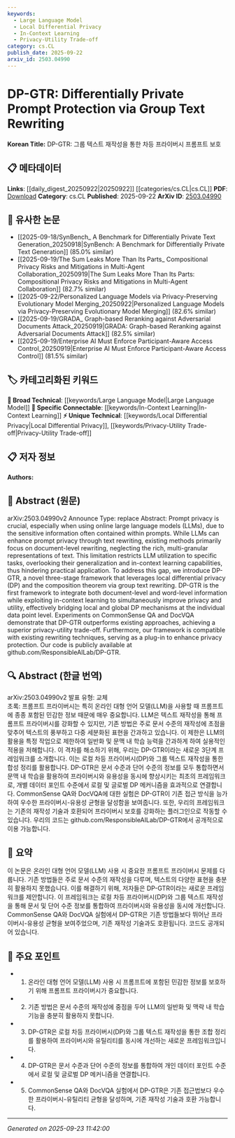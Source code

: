 ```yaml
---
keywords:
  - Large Language Model
  - Local Differential Privacy
  - In-Context Learning
  - Privacy-Utility Trade-off
category: cs.CL
publish_date: 2025-09-22
arxiv_id: 2503.04990
---
```


<!-- KEYWORD_LINKING_METADATA:
{
  "processed_timestamp": "2025-09-23T11:42:00.732699",
  "vocabulary_version": "1.0",
  "selected_keywords": [
    "Large Language Model",
    "Local Differential Privacy",
    "In-Context Learning",
    "Privacy-Utility Trade-off"
  ],
  "rejected_keywords": [],
  "similarity_scores": {
    "Large Language Model": 0.85,
    "Local Differential Privacy": 0.78,
    "In-Context Learning": 0.8,
    "Privacy-Utility Trade-off": 0.77
  },
  "extraction_method": "AI_prompt_based",
  "budget_applied": true,
  "candidates_json": {
    "candidates": [
      {
        "surface": "Large Language Models",
        "canonical": "Large Language Model",
        "aliases": [
          "LLM",
          "Large Language Models"
        ],
        "category": "broad_technical",
        "rationale": "Central to the paper's focus on privacy in language models, linking to broader discussions in NLP.",
        "novelty_score": 0.45,
        "connectivity_score": 0.88,
        "specificity_score": 0.7,
        "link_intent_score": 0.85
      },
      {
        "surface": "Local Differential Privacy",
        "canonical": "Local Differential Privacy",
        "aliases": [
          "LDP"
        ],
        "category": "unique_technical",
        "rationale": "Key to the framework's approach to privacy, offering a unique angle on privacy mechanisms.",
        "novelty_score": 0.75,
        "connectivity_score": 0.65,
        "specificity_score": 0.8,
        "link_intent_score": 0.78
      },
      {
        "surface": "In-Context Learning",
        "canonical": "In-Context Learning",
        "aliases": [],
        "category": "specific_connectable",
        "rationale": "Highlights the framework's innovative use of LLM capabilities, relevant to recent advancements in NLP.",
        "novelty_score": 0.6,
        "connectivity_score": 0.72,
        "specificity_score": 0.75,
        "link_intent_score": 0.8
      },
      {
        "surface": "Privacy-Utility Trade-off",
        "canonical": "Privacy-Utility Trade-off",
        "aliases": [],
        "category": "unique_technical",
        "rationale": "Essential for understanding the balance achieved by the framework, crucial for privacy research.",
        "novelty_score": 0.7,
        "connectivity_score": 0.6,
        "specificity_score": 0.78,
        "link_intent_score": 0.77
      }
    ],
    "ban_list_suggestions": [
      "method",
      "experiment",
      "performance"
    ]
  },
  "decisions": [
    {
      "candidate_surface": "Large Language Models",
      "resolved_canonical": "Large Language Model",
      "decision": "linked",
      "scores": {
        "novelty": 0.45,
        "connectivity": 0.88,
        "specificity": 0.7,
        "link_intent": 0.85
      }
    },
    {
      "candidate_surface": "Local Differential Privacy",
      "resolved_canonical": "Local Differential Privacy",
      "decision": "linked",
      "scores": {
        "novelty": 0.75,
        "connectivity": 0.65,
        "specificity": 0.8,
        "link_intent": 0.78
      }
    },
    {
      "candidate_surface": "In-Context Learning",
      "resolved_canonical": "In-Context Learning",
      "decision": "linked",
      "scores": {
        "novelty": 0.6,
        "connectivity": 0.72,
        "specificity": 0.75,
        "link_intent": 0.8
      }
    },
    {
      "candidate_surface": "Privacy-Utility Trade-off",
      "resolved_canonical": "Privacy-Utility Trade-off",
      "decision": "linked",
      "scores": {
        "novelty": 0.7,
        "connectivity": 0.6,
        "specificity": 0.78,
        "link_intent": 0.77
      }
    }
  ]
}
-->

# DP-GTR: Differentially Private Prompt Protection via Group Text Rewriting

**Korean Title:** DP-GTR: 그룹 텍스트 재작성을 통한 차등 프라이버시 프롬프트 보호

## 📋 메타데이터

**Links**: [[daily_digest_20250922|20250922]] [[categories/cs.CL|cs.CL]]
**PDF**: [Download](https://arxiv.org/pdf/2503.04990.pdf)
**Category**: cs.CL
**Published**: 2025-09-22
**ArXiv ID**: [2503.04990](https://arxiv.org/abs/2503.04990)

## 🔗 유사한 논문
- [[2025-09-18/SynBench_ A Benchmark for Differentially Private Text Generation_20250918|SynBench: A Benchmark for Differentially Private Text Generation]] (85.0% similar)
- [[2025-09-19/The Sum Leaks More Than Its Parts_ Compositional Privacy Risks and Mitigations in Multi-Agent Collaboration_20250919|The Sum Leaks More Than Its Parts: Compositional Privacy Risks and Mitigations in Multi-Agent Collaboration]] (82.7% similar)
- [[2025-09-22/Personalized Language Models via Privacy-Preserving Evolutionary Model Merging_20250922|Personalized Language Models via Privacy-Preserving Evolutionary Model Merging]] (82.6% similar)
- [[2025-09-19/GRADA_ Graph-based Reranking against Adversarial Documents Attack_20250919|GRADA: Graph-based Reranking against Adversarial Documents Attack]] (82.5% similar)
- [[2025-09-19/Enterprise AI Must Enforce Participant-Aware Access Control_20250919|Enterprise AI Must Enforce Participant-Aware Access Control]] (81.5% similar)

## 🏷️ 카테고리화된 키워드
**🧠 Broad Technical**: [[keywords/Large Language Model|Large Language Model]]
**🔗 Specific Connectable**: [[keywords/In-Context Learning|In-Context Learning]]
**⚡ Unique Technical**: [[keywords/Local Differential Privacy|Local Differential Privacy]], [[keywords/Privacy-Utility Trade-off|Privacy-Utility Trade-off]]

## 📋 저자 정보

**Authors:** 

## 📄 Abstract (원문)

arXiv:2503.04990v2 Announce Type: replace 
Abstract: Prompt privacy is crucial, especially when using online large language models (LLMs), due to the sensitive information often contained within prompts. While LLMs can enhance prompt privacy through text rewriting, existing methods primarily focus on document-level rewriting, neglecting the rich, multi-granular representations of text. This limitation restricts LLM utilization to specific tasks, overlooking their generalization and in-context learning capabilities, thus hindering practical application. To address this gap, we introduce DP-GTR, a novel three-stage framework that leverages local differential privacy (DP) and the composition theorem via group text rewriting. DP-GTR is the first framework to integrate both document-level and word-level information while exploiting in-context learning to simultaneously improve privacy and utility, effectively bridging local and global DP mechanisms at the individual data point level. Experiments on CommonSense QA and DocVQA demonstrate that DP-GTR outperforms existing approaches, achieving a superior privacy-utility trade-off. Furthermore, our framework is compatible with existing rewriting techniques, serving as a plug-in to enhance privacy protection. Our code is publicly available at github.com/ResponsibleAILab/DP-GTR.

## 🔍 Abstract (한글 번역)

arXiv:2503.04990v2 발표 유형: 교체  
초록: 프롬프트 프라이버시는 특히 온라인 대형 언어 모델(LLM)을 사용할 때 프롬프트에 종종 포함된 민감한 정보 때문에 매우 중요합니다. LLM은 텍스트 재작성을 통해 프롬프트 프라이버시를 강화할 수 있지만, 기존 방법은 주로 문서 수준의 재작성에 초점을 맞추어 텍스트의 풍부하고 다중 세분화된 표현을 간과하고 있습니다. 이 제한은 LLM의 활용을 특정 작업으로 제한하여 일반화 및 문맥 내 학습 능력을 간과하게 하여 실용적인 적용을 저해합니다. 이 격차를 해소하기 위해, 우리는 DP-GTR이라는 새로운 3단계 프레임워크를 소개합니다. 이는 로컬 차등 프라이버시(DP)와 그룹 텍스트 재작성을 통한 합성 정리를 활용합니다. DP-GTR은 문서 수준과 단어 수준의 정보를 모두 통합하면서 문맥 내 학습을 활용하여 프라이버시와 유용성을 동시에 향상시키는 최초의 프레임워크로, 개별 데이터 포인트 수준에서 로컬 및 글로벌 DP 메커니즘을 효과적으로 연결합니다. CommonSense QA와 DocVQA에 대한 실험은 DP-GTR이 기존 접근 방식을 능가하여 우수한 프라이버시-유용성 균형을 달성함을 보여줍니다. 또한, 우리의 프레임워크는 기존의 재작성 기술과 호환되어 프라이버시 보호를 강화하는 플러그인으로 작동할 수 있습니다. 우리의 코드는 github.com/ResponsibleAILab/DP-GTR에서 공개적으로 이용 가능합니다.

## 📝 요약

이 논문은 온라인 대형 언어 모델(LLM) 사용 시 중요한 프롬프트 프라이버시 문제를 다룹니다. 기존 방법들은 주로 문서 수준의 재작성을 다루며, 텍스트의 다양한 표현을 충분히 활용하지 못했습니다. 이를 해결하기 위해, 저자들은 DP-GTR이라는 새로운 프레임워크를 제안합니다. 이 프레임워크는 로컬 차등 프라이버시(DP)와 그룹 텍스트 재작성을 통해 문서 및 단어 수준 정보를 통합하여 프라이버시와 유용성을 동시에 개선합니다. CommonSense QA와 DocVQA 실험에서 DP-GTR은 기존 방법들보다 뛰어난 프라이버시-유용성 균형을 보여주었으며, 기존 재작성 기술과도 호환됩니다. 코드도 공개되어 있습니다.

## 🎯 주요 포인트

- 1. 온라인 대형 언어 모델(LLM) 사용 시 프롬프트에 포함된 민감한 정보를 보호하기 위해 프롬프트 프라이버시가 중요합니다.
- 2. 기존 방법은 문서 수준의 재작성에 중점을 두어 LLM의 일반화 및 맥락 내 학습 기능을 충분히 활용하지 못합니다.
- 3. DP-GTR은 로컬 차등 프라이버시(DP)와 그룹 텍스트 재작성을 통한 조합 정리를 활용하여 프라이버시와 유틸리티를 동시에 개선하는 새로운 프레임워크입니다.
- 4. DP-GTR은 문서 수준과 단어 수준의 정보를 통합하여 개인 데이터 포인트 수준에서 로컬 및 글로벌 DP 메커니즘을 연결합니다.
- 5. CommonSense QA와 DocVQA 실험에서 DP-GTR은 기존 접근법보다 우수한 프라이버시-유틸리티 균형을 달성하며, 기존 재작성 기술과 호환 가능합니다.


---

*Generated on 2025-09-23 11:42:00*